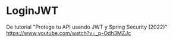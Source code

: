 # LoginJWT
De tutorial "Protege tu API usando JWT y Spring Security (2022)"
https://www.youtube.com/watch?v=_p-Odh3MZJc
